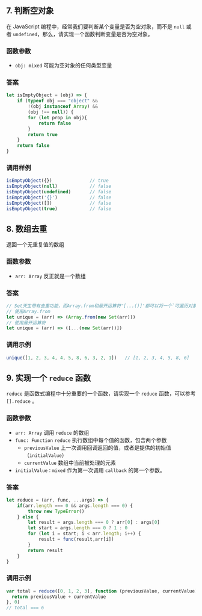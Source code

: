 ## 7. 判断空对象

在 JavaScript 编程中，经常我们要判断某个变量是否为空对象，而不是 `null` 或者 `undefined`，那么，请实现一个函数判断变量是否为空对象。

### 函数参数

- `obj: mixed` 可能为空对象的任何类型变量

### 答案

```javascript
let isEmptyObject = (obj) => {
	if (typeof obj === "object" && 
        !(obj instanceof Array) && 
        (obj !== null)) {  
		for (let prop in obj){  
			return false
		}
		return true
	}
	return false
}
```

### 调用样例

```javascript
isEmptyObject({})              // true
isEmptyObject(null)            // false
isEmptyObject(undefined)       // false
isEmptyObject('{}')            // false
isEmptyObject([])              // false
isEmptyObject(true)            // false
```

## 8. 数组去重

返回一个无重复值的数组

### 函数参数

- `arr: Array` 反正就是一个数组

### 答案

```javascript
// Set天生带有去重功能，而Array.from和展开运算符'[...()]'都可以将一个`可遍历对象`转化为数组
// 使用Array.from
let unique = (arr) => (Array.from(new Set(arr)))
// 使用展开运算符
let unique = (arr) => ([...(new Set(arr))])
```

### 调用示例

```javascript
unique([1, 2, 3, 4, 4, 5, 8, 6, 3, 2, 1])   // [1, 2, 3, 4, 5, 8, 6]
```

## 9. 实现一个 `reduce` 函数

`reduce` 是函数式编程中十分重要的一个函数，请实现一个 `reduce` 函数，可以参考 `[].reduce` 。

### 函数参数

- `arr: Array` 调用 `reduce`  的数组
- `func: Function` `reduce` 执行数组中每个值的函数，包含两个参数
  - `previousValue` 上一次调用回调返回的值，或者是提供的初始值（`initialValue`）
  - `currentValue` 数组中当前被处理的元素
- `initialValue：mixed` 作为第一次调用 `callback` 的第一个参数。

### 答案

```javascript
let reduce = (arr, func, ...args) => {
    if(arr.length === 0 && args.length === 0) {
        throw new TypeError()
    } else {
        let result = args.length === 0 ? arr[0] : args[0]
        let start = args.length === 0 ? 1 : 0
        for (let i = start; i < arr.length; i++) {
            result = func(result,arr[i])
        }
        return result
    }
}
```

### 调用示例

```js
var total = reduce([0, 1, 2, 3], function (previousValue, currentValue) {
  return previousValue + currentValue
}, 0)
// total === 6
```

